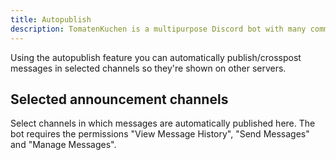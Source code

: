 ```yaml
---
title: Autopublish
description: TomatenKuchen is a multipurpose Discord bot with many common and innovative features for your server. Using autopublish you can automatically publish messages in announcement channels.
---
```


Using the autopublish feature you can automatically publish/crosspost messages in selected channels so they're shown on other servers.

## Selected announcement channels

Select channels in which messages are automatically published here. The bot requires the permissions "View Message History", "Send Messages" and "Manage Messages".
